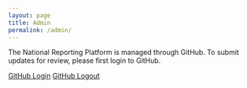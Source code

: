 ```yaml
---
layout: page
title: Admin
permalink: /admin/
---
```


The National Reporting Platform is managed through GitHub. To submit updates for review, please first login to GitHub. 

<div class="button_wrapper github-login">
    <a class="usa-button usa-button-big" href="https://github.com/login">GitHub Login</a> <a class="usa-button usa-button-big logout" href="https://github.com/logout">GitHub Logout</a>
</div>

